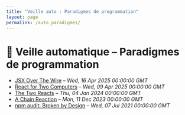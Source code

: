 ```yaml
---
title: "Veille auto : Paradigmes de programmation"
layout: page
permalink: /auto_paradigmes/
---
```


# 📰 Veille automatique – Paradigmes de programmation

- [JSX Over The Wire](https://overreacted.io/jsx-over-the-wire/) – *Wed, 16 Apr 2025 00:00:00 GMT*
- [React for Two Computers](https://overreacted.io/react-for-two-computers/) – *Wed, 09 Apr 2025 00:00:00 GMT*
- [The Two Reacts](https://overreacted.io/the-two-reacts/) – *Thu, 04 Jan 2024 00:00:00 GMT*
- [A Chain Reaction](https://overreacted.io/a-chain-reaction/) – *Mon, 11 Dec 2023 00:00:00 GMT*
- [npm audit: Broken by Design](https://overreacted.io/npm-audit-broken-by-design/) – *Wed, 07 Jul 2021 00:00:00 GMT*
